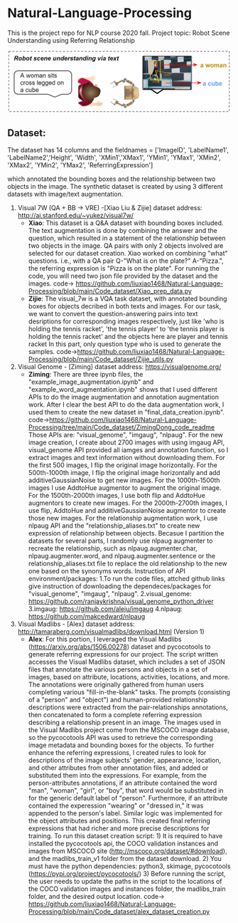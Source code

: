 # Natural-Language-Processing
This is the project repo for NLP course 2020 fall. Project topic: Robot Scene Understanding using Referring Relationship

<p align="center">
<img src = "Overview.PNG" width ="800" />
</p>

## Dataset:
The dataset has 14 columns and the fieldnames = ['ImageID', 'LabelName1', 'LabelName2','Height', 'Width', 
'XMin1','XMax1', 'YMin1', 'YMax1', 'XMin2', 'XMax2', 'YMin2', 'YMax2', 'ReferringExpression']

which annotated the bounding boxes and the relationship between two objects in the image.
The synthetic dataset is created by using 3 different datasets with image/text augmentation.

1. Visual 7W (QA + BB -> VRE) -[Xiao Liu & Zijie]
   dataset address: http://ai.stanford.edu/~yukez/visual7w/
   - **Xiao**:
   This dataset is a Q&A dataset with bounding boxes included. The text augmentation is done by combining the 
   answer and the question, which resulted in a statement of the relationship between two objects in the image.
   QA pairs with only 2 objects involved are selected for our dataset creation. Xiao worked on combining "what" questions. i.e., with a QA pair Q-"What is on the plate?" A-"Pizza.", the referring expression is "Pizza is on the plate". For running the code, you will need two json file provided by the dataset and the images.
   code-> https://github.com/liuxiao1468/Natural-Language-Processing/blob/main/Code_dataset/Xiao_prep_data.py
   - **Zijie**: The visual_7w is a VQA task dataset, with annotated bounding boxes for objects decribed in both texts and images.
   For our task, we want to convert the question-answering pairs into text desriptions for corresponding images respectively, just like
   'who is holding the tennis racket', 'the tennis player' to 'the tennis player is holding the tennis racket' and the objects here are player and tennis racket
   In this part, only question type who is used to generate the samples. code->https://github.com/liuxiao1468/Natural-Language-Processing/blob/main/Code_dataset/Zijie_utils.py
2. Visual Genome - [Ziming]
   dataset address: https://visualgenome.org/
   - **Ziming**: There are three ipynb files, the "example_image_augmentation.ipynb" and "example_word_augmentation.ipynb" shows that I used different APIs to do the image augmentation and annotation augmentation work. After I clear the best API to do the data augmentation work, I used them to create the new dataset in "final_data_creation.ipynb". code->https://github.com/liuxiao1468/Natural-Language-Processing/tree/main/Code_dataset/ZimingDong_code_readme Those APIs are: "visual_genome", "imgaug", "nlpaug". 
   For the new image creation, I create about 2700 images with using imgaug API, visual_genome API provided all iamges and annotation function, so I extract images and text information without downloading them. For the first 500 images, I flip the original image horizontally. For the 500th-1000th image, I flip the original image horizontally and add additiveGaussianNoise to get new images. For the 1000th-1500th images I use AddtoHue augmentor to augment the original image. For the 1500th-2000th images, I use both flip and AddtoHue augmentors to create new images. For the 2000th-2700th images, I use flip, AddtoHue and additiveGaussianNoise augmentor to create those new images.
For the relationship augmentation work, I use nlpaug API and the "relationship_aliases.txt" to create new expression of relationship between objects. Becasue I partition the datasets for several parts, I randomly use nlpaug augmenter to recreate the relationship, such as nlpaug.augmenter.char, nlpaug.augmenter.word, and nlpaug.augmenter.sentence or the relationship_aliases.txt file to replace the old relationship to the new one based on the synonyms words.
  Instruction of API environment/packages:
   1.To run the code files, attched github links give instruction of downloading the dependeces/packages for "visual_genome", "imgaug", "nlpaug". 
   2.visual_genome: https://github.com/ranjaykrishna/visual_genome_python_driver
   3.imgaug: https://github.com/aleju/imgaug
   4.nlpaug: https://github.com/makcedward/nlpaug
3. Visual Madlibs - [Alex]
   dataset address: http://tamaraberg.com/visualmadlibs/download.html (Version 1)
   - **Alex**: For this portion, I leveraged the Visual Madlibs (https://arxiv.org/abs/1506.00278) dataset and pycocotools to generate referring expressions for our project. The script written accesses the Visual Madlibs dataset, which includes a set of JSON files that annotate the various persons and objects in a set of images, based on attribute, locations, activities, locations, and more. The annotations were originally gathered from human users completing various "fill-in-the-blank" tasks. The prompts (consisting of a "person" and "object") and human-provided relationship descriptions were extracted from the pair-relationships annotations, then concatenated to form a complete referring expression describing a relationship present in an image. The images used in the Visual Madlibs project come from the MSCOCO image database, so the pycocotools API was used to retrieve the corresponding image metadata and bounding boxes for the objects. To further enhance the referring expressions, I created rules to look for descriptions of the image subjects' gender, appearance, location, and other attributes from other annotation files, and added or substituted them into the expressions. For example, from the person-attributes annotations, if an attribute contained the word "man", "woman", "girl", or "boy", that word would be substituted in for the generic default label of "person". Furthermore, if an attribute contained the experession "wearing" or "dressed in," it was appended to the person's label. Similar logic was implemented for the object attributes and positions. This created final referring expressions that had richer and more precise descriptions for training.
To run this dataset creation script: 1) It is required to have installed the pycocotools api, the COCO validation instances and images from MSCOCO site (http://mscoco.org/dataset/#download), and the  madlibs_train_v1 folder from the dataset download. 2) You must have the python dependencies: python3, skimage, pycocotools (https://pypi.org/project/pycocotools/) 3) Before running the script, the user needs to update the paths in the script to the locations of the COCO validation images and instances folder, the madlibs_train folder, and the desired output location. code-> https://github.com/liuxiao1468/Natural-Language-Processing/blob/main/Code_dataset/alex_dataset_creation.py
